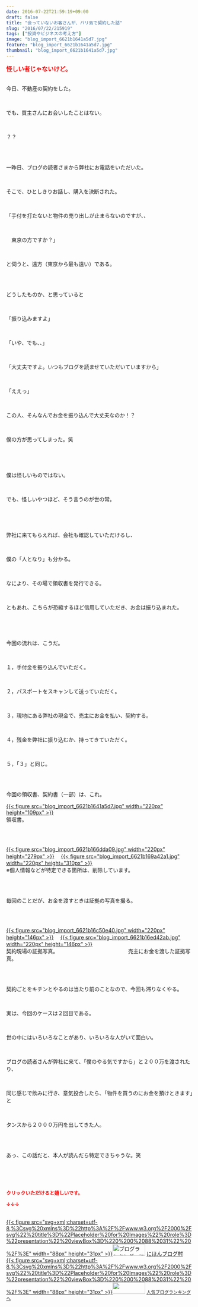 ```yaml
---
date: 2016-07-22T21:59:19+09:00
draft: false
title: "会っていないお客さんが、バリ島で契約した話"
slug: "2016/07/22/215919"
tags: ["投資やビジネスの考え方"]
image: "blog_import_6621b1641a5d7.jpg"
feature: "blog_import_6621b1641a5d7.jpg"
thumbnail: "blog_import_6621b1641a5d7.jpg"
---
```

<p><font color="#ff0000" size="3"><strong>怪しい者じゃないけど。</strong></font></p><p><br/>今日、不動産の契約をした。</p><br/><p>でも、買主さんにお会いしたことはない。</p><br/><p>？？</p><br/><br/><p>一昨日、ブログの読者さまから弊社にお電話をいただいた。</p><br/><p>そこで、ひとしきりお話し、購入を決断された。</p><br/><p>「手付を打たないと物件の売り出しが止まらないのですが、、</p><br/><p>　東京の方ですか？」</p><br/><p>と伺うと、遠方（東京から最も遠い）である。</p><br/><br/><p>どうしたものか、と思っていると</p><br/><p>「振り込みますよ」</p><br/><p>「いや、でも、、」</p><br/><p>「大丈夫ですよ。いつもブログを読ませていただいていますから」</p><br/><p>「ええっ」</p><br/><p>この人、そんなんでお金を振り込んで大丈夫なのか！？</p><br/><p>僕の方が思ってしまった。笑</p><p><br/></p><br/><p>僕は怪しいものではない。</p><br/><p>でも、怪しいやつほど、そう言うのが世の常。</p><p><br/></p><br/><p>弊社に来てもらえれば、会社も確認していただけるし、</p><br/><p>僕の「人となり」も分かる。</p><br/><p>なにより、その場で領収書を発行できる。</p><br/><p>ともあれ、こちらが恐縮するほど信用していただき、お金は振り込まれた。</p><p><br/></p><br/><p>今回の流れは、こうだ。</p><br/><p>１，手付金を振り込んでいただく。</p><br/><p>２，パスポートをスキャンして送っていただく。</p><br/><p>３，現地にある弊社の現金で、売主にお金を払い、契約する。</p><br/><p>４，残金を弊社に振り込むか、持ってきていただく。</p><br/><p>５，「３」と同じ。</p><br/><p><br/>今回の領収書、契約書（一部）は、これ。</p><p><a href="blog_import_6621b1654f2c7.jpg">{{< figure src="blog_import_6621b1641a5d7.jpg" width="220px" height="109px" >}}</a> <br/>領収書。</p><br/><p><br/><a href="blog_import_6621b16825d6a.jpg">{{< figure src="blog_import_6621b166dda09.jpg" width="220px" height="279px" >}}</a> 　<a href="blog_import_6621b16b07c76.jpg">{{< figure src="blog_import_6621b169a42a1.jpg" width="220px" height="310px" >}}</a> <br/>※個人情報などが特定できる箇所は、削除しています。</p><br/><p><br/>毎回のことだが、お金を渡すときは証拠の写真を撮る。</p><br/><p><br/><a href="blog_import_6621b16d85309.jpg">{{< figure src="blog_import_6621b16c50e40.jpg" width="220px" height="146px" >}}</a> 　<a href="blog_import_6621b1701c376.jpg">{{< figure src="blog_import_6621b16ed42ab.jpg" width="220px" height="146px" >}}</a> <br/>契約現場の証拠写真。　　　　　　　　　　　　　　売主にお金を渡した証拠写真。</p><br/><p><br/>契約ごとをキチンとやるのは当たり前のことなので、今回も滞りなくやる。</p><p><br/></p><p>実は、今回のケースは２回目である。</p><br/><p>世の中にはいろいろなことがあり、いろいろな人がいて面白い。</p><br/><p>ブログの読者さんが弊社に来て、「僕のやる気ですから」と２００万を渡されたり、</p><br/><p>同じ感じで飲みに行き、意気投合したら、「物件を買うのにお金を預けときます」と</p><br/><p>タンスから２０００万円を出してきた人。</p><br/><br/><p>あっ、この話だと、本人が読んだら特定できちゃうな。笑<br/><br/><br/><br/><br/></p><p><font color="#ff0000" size="2"><strong>クリックいただけると嬉しいです。<br/></strong></font></p><p><font color="#ff0000" size="2"><strong>↓↓↓</strong></font></p><p><br/><a href="http://www.blogmura.com/ranking.html" target="_blank">{{< figure src="svg+xml;charset=utf-8,%3Csvg%20xmlns%3D%22http%3A%2F%2Fwww.w3.org%2F2000%2Fsvg%22%20title%3D%22Placeholder%20for%20Images%22%20role%3D%22presentation%22%20viewBox%3D%220%200%2088%2031%22%20%2F%3E" width="88px" height="31px" >}}<noscript><img border="0" alt="ブログランキング・にほんブログ村へ" src="https://img-proxy.blog-video.jp/images?url=http%3A%2F%2Fwww.blogmura.com%2Fimg%2Fwww88_31.gif" width="88" height="31"></noscript></a> <a href="http://www.blogmura.com/ranking.html" target="_blank">にほんブログ村</a> <br/><a title="人気ブログランキングへ" href="link.php?1804582">{{< figure src="svg+xml;charset=utf-8,%3Csvg%20xmlns%3D%22http%3A%2F%2Fwww.w3.org%2F2000%2Fsvg%22%20title%3D%22Placeholder%20for%20Images%22%20role%3D%22presentation%22%20viewBox%3D%220%200%2088%2031%22%20%2F%3E" width="88px" height="31px" >}}<noscript><img border="0" src="https://blog.with2.net/img/banner/banner_22.gif" width="88" height="31"></noscript></a> <a style="FONT-SIZE: 12px" href="link.php?1804582">人気ブログランキングへ</a> </p>

